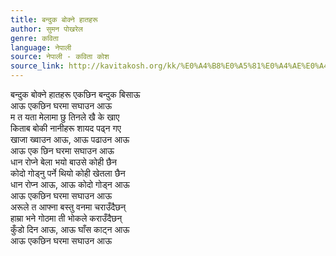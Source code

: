 ```yaml
---
title: बन्दुक बोक्ने हातहरू
author: सुमन पोखरेल
genre: कविता
language: नेपाली
source: नेपाली - कविता कोश
source_link: http://kavitakosh.org/kk/%E0%A4%B8%E0%A5%81%E0%A4%AE%E0%A4%A8_%E0%A4%AA%E0%A5%8B%E0%A4%96%E0%A4%B0%E0%A5%87%E0%A4%B2
---
```


बन्दुक बोक्ने हातहरू एकछिन बन्दुक बिसाऊ  
आऊ एकछिन घरमा सघाउन आऊ  
म त यता मेलामा छु तिनले खै के खाए  
किताब बोकी नानीहरू शायद पढ्न गए  
खाजा ख्वाउन आऊ, आऊ पढाउन आऊ  
आऊ एक छिन घरमा सघाउन आऊ  
धान रोप्ने बेला भयो बाउसे कोही छैन  
कोदो गोड्नु पर्ने थियो कोही खेतला छैन  
धान रोप्न आऊ, आऊ कोदो गोड्न आऊ  
आऊ एकछिन घरमा सघाउन आऊ  
अरूले त आफ्ना बस्तु वनमा चराउँदैछन्  
हाम्रा भने गोठमा ती भोकले कराउँदैछन्  
कुँडो दिन आऊ, आऊ घाँस काट्न आऊ  
आऊ एकछिन घरमा सघाउन आऊ
